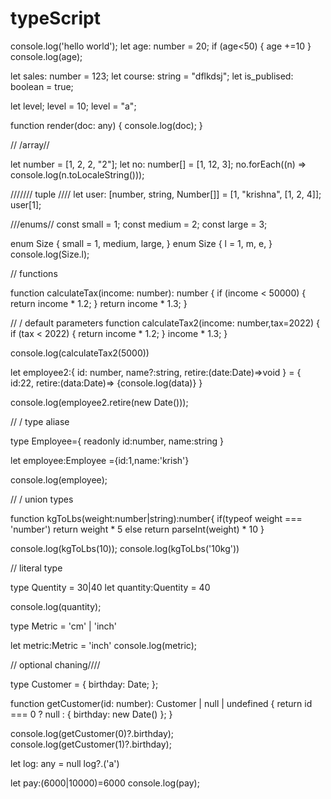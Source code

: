 # typeScript

console.log('hello world');
let age: number = 20;
if (age<50) {
    age +=10
}
console.log(age);

let sales: number = 123;
let course: string = "dflkdsj";
let is_publised: boolean = true;

let level;
level = 10;
level = "a";

function render(doc: any) {
  console.log(doc);
}

// /array//

let number = [1, 2, 2, "2"];
let no: number[] = [1, 12, 3];
no.forEach((n) => console.log(n.toLocaleString()));

/////// tuple ////
let user: [number, string, Number[]] = [1, "krishna", [1, 2, 4]];
user[1];

///enums//
const small = 1;
const medium = 2;
const large = 3;

enum Size {
  small = 1,
  medium,
  large,
}
enum Size {
  l = 1,
  m,
  e,
}
console.log(Size.l);

// functions

function calculateTax(income: number): number {
  if (income < 50000) {
     return income * 1.2;
  }
  return income * 1.3;
}

// / default parameters
function calculateTax2(income: number,tax=2022) {
  if (tax < 2022) {
     return income * 1.2;
  }
   income * 1.3;
}

console.log(calculateTax2(5000))

let employee2:{
    id: number,
    name?:string,
    retire:(date:Date)=>void
} =
 {
   id:22,
   retire:(data:Date)=> {console.log(data)}
}

console.log(employee2.retire(new Date()));

// / type aliase

type Employee={
  readonly id:number,
   name:string
}

let employee:Employee ={id:1,name:'krish'}

console.log(employee);

// / union types

function kgToLbs(weight:number|string):number{
   if(typeof weight === 'number')
      return weight * 5
   else
      return parseInt(weight) * 10
}

console.log(kgToLbs(10));
console.log(kgToLbs('10kg'))

// literal type

type Quentity = 30|40
let quantity:Quentity = 40

console.log(quantity);

type Metric = 'cm' | 'inch'

let metric:Metric = 'inch'
console.log(metric);

// optional chaning////

type Customer = {
  birthday: Date;
};

 function getCustomer(id: number): Customer | null | undefined {
  return id === 0 ? null : { birthday: new Date() };
}

console.log(getCustomer(0)?.birthday);
console.log(getCustomer(1)?.birthday);


let log: any = null
log?.('a')


let pay:(6000|10000)=6000
console.log(pay);
